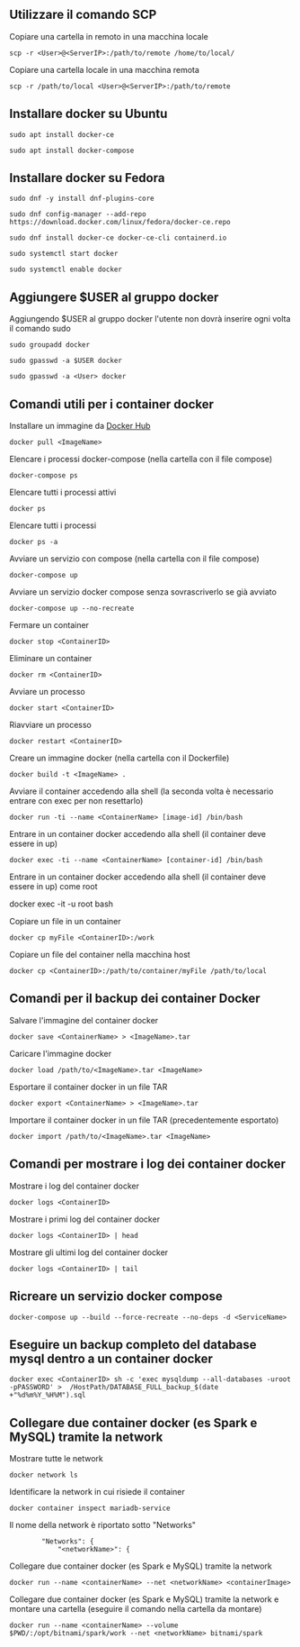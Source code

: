 ## Utilizzare il comando SCP

Copiare una cartella in remoto in una macchina locale

	scp -r <User>@<ServerIP>:/path/to/remote /home/to/local/

Copiare una cartella locale in una macchina remota

	scp -r /path/to/local <User>@<ServerIP>:/path/to/remote

## Installare docker su Ubuntu

	sudo apt install docker-ce

	sudo apt install docker-compose

## Installare docker su Fedora

	sudo dnf -y install dnf-plugins-core

	sudo dnf config-manager --add-repo https://download.docker.com/linux/fedora/docker-ce.repo

	sudo dnf install docker-ce docker-ce-cli containerd.io

	sudo systemctl start docker

	sudo systemctl enable docker

## Aggiungere $USER al gruppo docker

Aggiungendo $USER al gruppo docker l'utente non dovrà inserire ogni volta il comando sudo

	sudo groupadd docker

	sudo gpasswd -a $USER docker

	sudo gpasswd -a <User> docker

## Comandi utili per i container docker

Installare un immagine da [Docker Hub](https://hub.docker.com/ "Docker Hub")

	docker pull <ImageName>

Elencare i processi docker-compose (nella cartella con il file compose)

	docker-compose ps

Elencare tutti i processi attivi

	docker ps

Elencare tutti i processi

	docker ps -a

Avviare un servizio con compose (nella cartella con il file compose)

	docker-compose up

Avviare un servizio docker compose senza sovrascriverlo se già avviato

	docker-compose up --no-recreate

Fermare un container

	docker stop <ContainerID>

Eliminare un container

	docker rm <ContainerID>

Avviare un processo

	docker start <ContainerID>

Riavviare un processo

	docker restart <ContainerID>

Creare un immagine docker (nella cartella con il Dockerfile)

	docker build -t <ImageName> .

Avviare il container accedendo alla shell (la seconda volta è necessario entrare con exec per non resettarlo)

	docker run -ti --name <ContainerName> [image-id] /bin/bash

Entrare in un container docker accedendo alla shell (il container deve essere in up)

	docker exec -ti --name <ContainerName> [container-id] /bin/bash
	
Entrare in un container docker accedendo alla shell (il container deve essere in up) come root

docker exec -it -u root <containerName> bash

Copiare un file in un container

	docker cp myFile <ContainerID>:/work

Copiare un file del container nella macchina host

	docker cp <ContainerID>:/path/to/container/myFile /path/to/local

## Comandi per il backup dei container Docker

Salvare l'immagine del container docker

	docker save <ContainerName> > <ImageName>.tar

Caricare l'immagine docker

	docker load /path/to/<ImageName>.tar <ImageName>

Esportare il container docker in un file TAR

	docker export <ContainerName> > <ImageName>.tar

Importare il container docker in un file TAR (precedentemente esportato)

	docker import /path/to/<ImageName>.tar <ImageName>

## Comandi per mostrare i log dei container docker

Mostrare i log del container docker

	docker logs <ContainerID>

Mostrare i primi log del container docker

	docker logs <ContainerID> | head

Mostrare gli ultimi log del container docker

	docker logs <ContainerID> | tail

## Ricreare un servizio docker compose

	docker-compose up --build --force-recreate --no-deps -d <ServiceName>

## Eseguire un backup completo del database mysql dentro a un container docker

	docker exec <ContainerID> sh -c 'exec mysqldump --all-databases -uroot -pPASSWORD' >  /HostPath/DATABASE_FULL_backup_$(date +"%d%m%Y_%H%M").sql
	
## Collegare due container docker (es Spark e MySQL) tramite la network

Mostrare tutte le network

	docker network ls

Identificare la network in cui risiede il container

	docker container inspect mariadb-service

Il nome della network è riportato sotto "Networks"

            "Networks": {
                "<networkName>": {
	
Collegare due container docker (es Spark e MySQL) tramite la network
	
	docker run --name <containerName> --net <networkName> <containerImage>

Collegare due container docker (es Spark e MySQL) tramite la network e montare una cartella (eseguire il comando nella cartella da montare)
	
	docker run --name <containerName> --volume $PWD/:/opt/bitnami/spark/work --net <networkName> bitnami/spark
